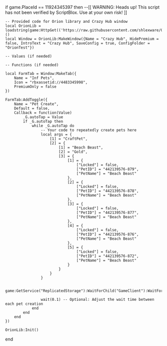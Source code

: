if game.PlaceId == 11924345397 then
    --[[
    WARNING: Heads up! This script has not been verified by ScriptBlox. Use at your own risk!
    ]]

    -- Provided code for Orion library and Crazy Hub window
    local OrionLib = loadstring(game:HttpGet(('https://raw.githubusercontent.com/shlexware/Orion/main/source')))()
    local Window = OrionLib:MakeWindow({Name = "Crazy Hub", HidePremium = false, IntroText = "Crazy Hub", SaveConfig = true, ConfigFolder = "OrionTest"})

    -- Values (if needed)

    -- Functions (if needed)

    local FarmTab = Window:MakeTab({
        Name = "Inf Pets",
        Icon = "rbxassetid://4483345998",
        PremiumOnly = false
    })

    FarmTab:AddToggle({
        Name = "Pet Create",
        Default = false,
        Callback = function(Value)
            _G.autoTap = Value
            if _G.autoTap then
                while _G.autoTap do
                    -- Your code to repeatedly create pets here
                    local args = {
                        [1] = "CraftPet",
                        [2] = {
                            [1] = "Beach Beast",
                            [2] = "Gold",
                            [3] = {
                                [1] = {
                                    ["Locked"] = false,
                                    ["PetID"] = "442139576-879",
                                    ["PetName"] = "Beach Beast"
                                },
                                [2] = {
                                    ["Locked"] = false,
                                    ["PetID"] = "442139576-878",
                                    ["PetName"] = "Beach Beast"
                                },
                                [3] = {
                                    ["Locked"] = false,
                                    ["PetID"] = "442139576-877",
                                    ["PetName"] = "Beach Beast"
                                },
                                [4] = {
                                    ["Locked"] = false,
                                    ["PetID"] = "442139576-876",
                                    ["PetName"] = "Beach Beast"
                                },
                                [5] = {
                                    ["Locked"] = false,
                                    ["PetID"] = "442139576-872",
                                    ["PetName"] = "Beach Beast"
                                }
                            }
                        }
                    }

                    game:GetService("ReplicatedStorage"):WaitForChild("GameClient"):WaitForChild("Events"):WaitForChild("RemoteFunction"):WaitForChild("HandlePet"):InvokeServer(unpack(args))

                    wait(0.1) -- Optional: Adjust the wait time between each pet creation
                end
            end
        end
    })

    OrionLib:Init()
end

